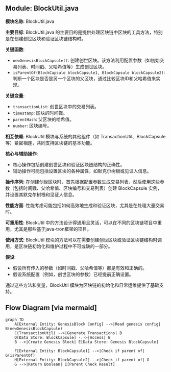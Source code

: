 ## Module: BlockUtil.java
**模块名称**: BlockUtil.java

**主要目标**: BlockUtil.java 的主要目的是提供处理区块链中区块的工具方法，特别是在创建创世区块和验证区块链结构时。

**关键函数**:
- `newGenesisBlockCapsule()`: 创建创世区块。该方法利用配置参数（如初始交易列表、时间戳、父哈希值等）生成创世区块。
- `isParentOf(BlockCapsule blockCapsule1, BlockCapsule blockCapsule2)`: 判断一个区块是否是另一个区块的父区块，通过比较区块ID和父哈希值来实现。

**关键变量**:
- `transactionList`: 创世区块中的交易列表。
- `timestamp`: 区块的时间戳。
- `parentHash`: 父区块的哈希值。
- `number`: 区块编号。

**相互依赖**:
BlockUtil 模块与系统的其他组件（如 TransactionUtil、BlockCapsule 等）紧密相连，共同支持区块链的基本功能。

**核心与辅助操作**:
- 核心操作包括创建创世区块和验证区块链结构的正确性。
- 辅助操作可能包括设置区块的各种属性，如默克尔树根或见证人信息。

**操作序列**:
在创建创世区块时，首先根据配置参数生成交易列表，然后使用这些参数（包括时间戳、父哈希值、区块编号和交易列表）创建 BlockCapsule 实例，并设置其默克尔树根和见证人信息。

**性能方面**:
性能考虑可能包括如何高效地生成和验证区块，尤其是在处理大量交易时。

**可重用性**:
BlockUtil 中的方法设计得通用且灵活，可以在不同的区块链项目中重用，尤其是那些基于java-tron框架的项目。

**使用方式**:
BlockUtil 模块的方法可以在需要创建创世区块或验证区块链结构时调用，是区块链初始化和维护过程中不可或缺的一部分。

**假设**:
- 假设所有传入的参数（如时间戳、父哈希值等）都是有效和正确的。
- 假设系统配置（例如，创世区块的参数）已经提前正确设置。

通过这些方法和变量，BlockUtil 模块为区块链的初始化和日常运维提供了基础支持。
## Flow Diagram [via mermaid]
```mermaid
graph TD
    A[External Entity: GenesisBlock Config] -->|Read genesis config| B(newGenesisBlockCapsule)
    C(TransactionUtil) -->|Generate Transactions| B
    D[Data Store: BlockCapsule] -.->|Access| B
    B -->|Create Genesis Block| E[Data Store: Genesis BlockCapsule]

    F[External Entity: BlockCapsule1] -->|Check if parent of| G(isParentOf)
    H[External Entity: BlockCapsule2] -->|Check if parent of| G
    G -->|Return Boolean| I[Parent Check Result]
```

